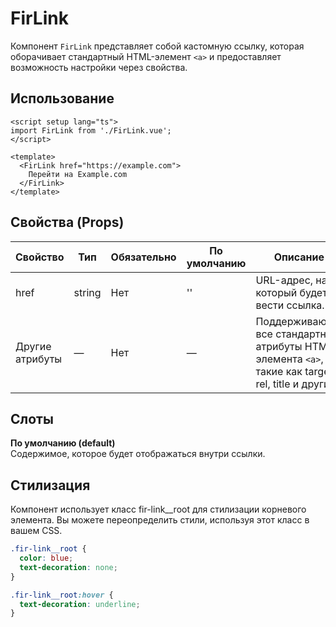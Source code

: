 # FirLink

Компонент `FirLink` представляет собой кастомную ссылку, которая оборачивает стандартный HTML-элемент `<a>` и предоставляет возможность настройки через свойства.

## Использование

```vue
<script setup lang="ts">
import FirLink from './FirLink.vue';
</script>

<template>
  <FirLink href="https://example.com">
    Перейти на Example.com
  </FirLink>
</template>
```

## Свойства (Props)

|Свойство|Тип|Обязательно|По умолчанию|Описание|
|-|-|-|-|-|
| href | string | Нет | '' | URL-адрес, на который будет вести ссылка. |
| Другие атрибуты | — | Нет | — | Поддерживаются все стандартные атрибуты HTML-элемента `<a>`, такие как target, rel, title и другие. |

## Слоты
**По умолчанию (default)**<br/>
Содержимое, которое будет отображаться внутри ссылки.

## Стилизация
Компонент использует класс fir-link__root для стилизации корневого элемента. Вы можете переопределить стили, используя этот класс в вашем CSS.
```css
.fir-link__root {
  color: blue;
  text-decoration: none;
}

.fir-link__root:hover {
  text-decoration: underline;
}
```